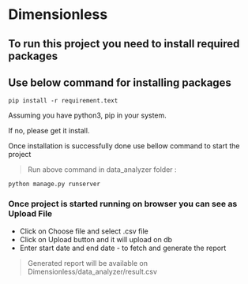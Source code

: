 # Dimensionless

## To run this project you need to install  required packages
## Use below command for installing packages
`pip install -r requirement.text`

Assuming you have python3, pip in your system.

If no, please get it install.

Once installation is successfully done use bellow command to start the project
>Run above command in data_analyzer folder :

`python manage.py runserver`

### Once project is started running on browser you can see as Upload File
- Click on Choose file and select .csv file
- Click on Upload button and it will upload on db
- Enter start date and end date - to fetch and generate the report
> Generated report will be available on Dimensionless/data_analyzer/result.csv 



